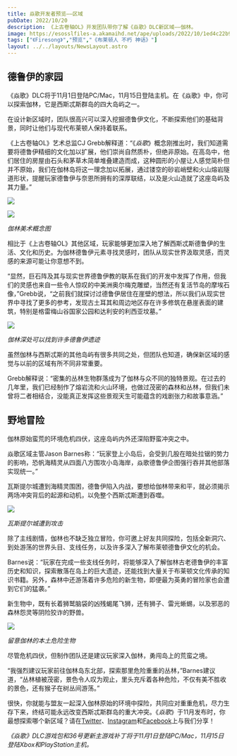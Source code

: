 ```yaml
---
title: 焱歌开发者预览——区域  
pubDate: 2022/10/20
description: 《上古卷轴OL》开发团队带你了解《焱歌》DLC新区域——伽林。 
image: https://esosslfiles-a.akamaihd.net/ape/uploads/2022/10/1ed4c22b9c2d45dbdcc14ac157ce4ac5.jpg
tags: ["《Firesong》","预览","《布莱顿人 不朽 神话》"]
layout: ../../layouts/NewsLayout.astro
---
```


## 德鲁伊的家园

《焱歌》DLC将于11月1日登陆PC/Mac，11月15日登陆主机。在《焱歌》中，你可以探索伽林，它是西斯忒斯群岛的四大岛屿之一。

在设计新区域时，团队很高兴可以深入挖掘德鲁伊文化，不断探索他们的基础背景，同时让他们与现代布莱顿人保持着联系。

《上古卷轴OL》艺术总监CJ
Grebb解释道：“《_焱歌_》概念刚推出时，我们知道需要将德鲁伊精细的文化加以扩展，他们崇尚自然质朴，但绝非原始。在高岛中，他们居住的房屋由石头和茅草木简单堆叠建造而成，这种圆形的小屋让人感觉简朴但并不原始，我们在伽林岛将这一理念加以拓展，通过镂空的砂岩峭壁和火山熔岩隧道形状，提醒玩家德鲁伊与奈恩所拥有的深厚联结，以及是火山造就了这座岛屿及其力量。”

![](https://esosslfiles-a.akamaihd.net/ape/uploads/2022/10/0fc8b0164689aaba247d09eb446d3bdf.jpg)

![](https://esosslfiles-a.akamaihd.net/ape/uploads/2022/10/c53e8188f714f2311dd77245fb731aff.jpg)

_伽林美术概念图_

相比于《上古卷轴OL》其他区域，玩家能够更加深入地了解西斯忒斯德鲁伊的生活、文化和历史。为伽林德鲁伊元素寻找灵感时，团队从现实世界汲取灵感，而灵感的来源可能让你意想不到。

“显然，巨石阵及其与现实世界德鲁伊教的联系在我们的开发中发挥了作用，但我们的灵感也来自一些令人惊叹的中美洲奥尔梅克雕塑，当然还有复活节岛的摩埃石像，”Grebb说，“之前我们就探讨过德鲁伊居住在崖壁的想法，所以我们从现实世界中寻找了更多的参考，发现古土耳其和周边地区存在许多修筑在悬崖表面的建筑，特别是格雷梅山谷国家公园和达利安的利西亚坟墓。”

![](https://esosslfiles-a.akamaihd.net/ape/uploads/2022/09/58978f55b9a7667d2f7e45b414a91e45.jpg)

_伽林深处可以找到许多德鲁伊遗迹_

虽然伽林与西斯忒斯的其他岛屿有很多共同之处，但团队也知道，确保新区域的感觉与以前的区域有所不同非常重要。

Grebb解释说：“密集的丛林生物群落成为了伽林与众不同的独特景观。在过去的几年里，我们已经制作了熔岩流和火山环境，也做过茂密的森林和丛林，但我们未曾将二者相结合，没能真正发挥这些景观天生可能蕴含的戏剧张力和故事意涵。”

## 野地冒险

伽林原始蛮荒的环境危机四伏，这座岛屿内外还深陷野蛮冲突之中。

焱歌区域主管Jason Barnes称：“玩家登上小岛后，会受到几股在暗处拉锯的势力的影响，恐帆海精灵从四面八方围攻小岛海岸，焱歌德鲁伊企图强行吞并其他部落实现统一。”

瓦斯提尔城遭到海精灵围困，德鲁伊陷入内战，要想给伽林带来和平，就必须揭示两场冲突背后的起源和动机，以免整个西斯忒斯遭到吞噬。

![](https://esosslfiles-a.akamaihd.net/ape/uploads/2022/10/20b2b88a49ec5a55d0de6a7c9e393327.jpg)

_瓦斯提尔城遭到攻击_

除了主线剧情，伽林也不缺乏独立冒险，你可邀上好友共同探险，包括全新洞穴、到处游荡的世界头目、支线任务，以及许多深入了解布莱顿德鲁伊文化的机会。

Barnes说：“玩家在完成一些支线任务时，将能够深入了解伽林古老德鲁伊的丰富历史和知识，探索散落在岛上的巨大遗迹，还能找到大量关于布莱顿文化传承的知识书籍。另外，森林中还游荡着许多危险的新生物，即便最为英勇的冒险家也会遭到它们的猛袭。”

新生物中，既有长着狮鹫脑袋的凶残蝎尾飞狮，还有狮子、雷光蜥蜴，以及邪恶的森林怨灵等阴险狡诈的野兽。

![](https://esosslfiles-a.akamaihd.net/ape/uploads/2022/10/e3b301327e6759a6a857411160a67de8.jpg)

_留意伽林的本土危险生物_

尽管危机四伏，但制作团队还是建议玩家深入伽林，勇闯岛上的荒蛮之境。

“我强烈建议玩家前往伽林岛东北部，探索那里危险重重的丛林，”Barnes建议道，“丛林植被茂密，景色令人叹为观止，里头充斥着各种危险，不仅有美不胜收的景色，还有猴子在树丛间游荡。”

很快，你就能与盟友一起深入伽林原始的环境中探险，共同应对重重危机，尽力生存下来，终结可能永远改变西斯忒斯群岛的重大冲突。《_焱歌_》于11月发布时，你最想探索哪个新区域？请在[Twitter](https://twitter.com/TESOnline)、[Instagram](https://www.instagram.com/elderscrollsonline/)和[Facebook](https://www.facebook.com/ElderScrollsOnline)上与我们分享！

_《焱歌》DLC游戏包和36号更新主游戏补丁将于11月1日登陆PC/Mac，11月15日登陆Xbox和PlayStation主机。_
